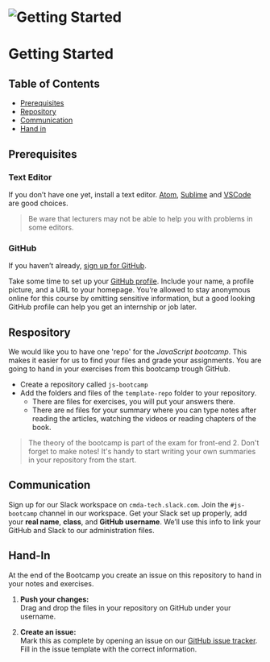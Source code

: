 # ![Getting Started][banner-guide]

# Getting Started

## Table of Contents

*   [Prerequisites](#prerequisites)
*   [Repository](#repository)
*   [Communication](#communication)
*   [Hand in](#hand-in)

## Prerequisites

### Text Editor
If you don’t have one yet, install a text editor. [Atom](https://atom.io), [Sublime](https://www.sublimetext.com) and [VSCode](https://code.visualstudio.com/) are good choices.

> Be ware that lecturers may not be able to help you with problems in some editors.

### GitHub

If you haven’t already, [sign up for
GitHub](https://help.github.com/articles/signing-up-for-a-new-github-account/).

Take some time to set up your [GitHub profile](https://github.com/settings/profile).
Include your name, a profile picture, and a URL to your homepage.
You’re allowed to stay anonymous online for this course by omitting sensitive
information, but a good looking GitHub profile can help you get an internship or job later.

## Respository

We would like you to have one 'repo' for the *JavaScript bootcamp*. This makes it easier for us to find your files and grade your assignments. You are going to hand in your exercises from this bootcamp trough GitHub.

* Create a repository called `js-bootcamp`
* Add the folders and files of the `template-repo` folder to your repository.
  * There are files for exercises, you will put your answers there.
  * There are `md` files for your summary where you can type notes after reading the articles, watching the videos or reading chapters of the book.
  
> The theory of the bootcamp is part of the exam for front-end 2. Don't forget to make notes! It's handy to start writing your own summaries in your repository from the start.


## Communication

Sign up for our Slack workspace on `cmda-tech.slack.com`. Join the `#js-bootcamp` channel in our workspace. Get your Slack set up properly, add your  **real name**, **class**, and **GitHub username**. We’ll use this info to link your GitHub and Slack to our administration files.

## Hand-In

At the end of the Bootcamp you create an issue on this repository to hand in your notes and exercises.

1. **Push your changes:**  
Drag and drop the files in your repository on GitHub under your username.

1. **Create an issue:**  
Mark this as complete by opening an issue on our [GitHub issue tracker][issues]. Fill in the issue template with the correct information.

[moodle]: https://moodle.cmd.hva.nl/course/view.php?id=431
[examples]: examples
[stackoverflow]: https://stackoverflow.com
[duckduckgo]: https://duckduckgo.com
[synopsis]: #synopsis
[slack]: https://cmda-tech.slack.com/
[banner-guide]: https://cmda-bt.github.io/js-bootcamp-18-19/assets/banner-guide.svg
[issues]: https://github.com/cmda-bt/js-bootcamp-18-19/issues/new/choose
